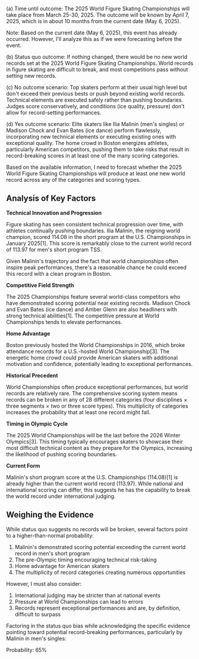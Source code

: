 (a) Time until outcome: The 2025 World Figure Skating Championships will take place from March 25-30, 2025. The outcome will be known by April 7, 2025, which is in about 10 months from the current date (May 6, 2025).

Note: Based on the current date (May 6, 2025), this event has already occurred. However, I'll analyze this as if we were forecasting before the event.

(b) Status quo outcome: If nothing changed, there would be no new world records set at the 2025 World Figure Skating Championships. World records in figure skating are difficult to break, and most competitions pass without setting new records.

(c) No outcome scenario: Top skaters perform at their usual high level but don't exceed their previous bests or push beyond existing world records. Technical elements are executed safely rather than pushing boundaries. Judges score conservatively, and conditions (ice quality, pressure) don't allow for record-setting performances.

(d) Yes outcome scenario: Elite skaters like Ilia Malinin (men's singles) or Madison Chock and Evan Bates (ice dance) perform flawlessly, incorporating new technical elements or executing existing ones with exceptional quality. The home crowd in Boston energizes athletes, particularly American competitors, pushing them to take risks that result in record-breaking scores in at least one of the many scoring categories.

Based on the available information, I need to forecast whether the 2025 World Figure Skating Championships will produce at least one new world record across any of the categories and scoring types.

## Analysis of Key Factors

**Technical Innovation and Progression**

Figure skating has seen consistent technical progression over time, with athletes continually pushing boundaries. Ilia Malinin, the reigning world champion, scored 114.08 in the short program at the U.S. Championships in January 2025[1]. This score is remarkably close to the current world record of 113.97 for men's short program TSS.

Given Malinin's trajectory and the fact that world championships often inspire peak performances, there's a reasonable chance he could exceed this record with a clean program in Boston.

**Competitive Field Strength**

The 2025 Championships feature several world-class competitors who have demonstrated scoring potential near existing records. Madison Chock and Evan Bates (ice dance) and Amber Glenn are also headliners with strong technical abilities[1]. The competitive pressure at World Championships tends to elevate performances.

**Home Advantage**

Boston previously hosted the World Championships in 2016, which broke attendance records for a U.S.-hosted World Championship[3]. The energetic home crowd could provide American skaters with additional motivation and confidence, potentially leading to exceptional performances.

**Historical Precedent**

World Championships often produce exceptional performances, but world records are relatively rare. The comprehensive scoring system means records can be broken in any of 28 different categories (four disciplines × three segments × two or three score types). This multiplicity of categories increases the probability that at least one record might fall.

**Timing in Olympic Cycle**

The 2025 World Championships will be the last before the 2026 Winter Olympics[3]. This timing typically encourages skaters to showcase their most difficult technical content as they prepare for the Olympics, increasing the likelihood of pushing scoring boundaries.

**Current Form**

Malinin's short program score at the U.S. Championships (114.08)[1] is already higher than the current world record (113.97). While national and international scoring can differ, this suggests he has the capability to break the world record under international judging.

## Weighing the Evidence

While status quo suggests no records will be broken, several factors point to a higher-than-normal probability:

1. Malinin's demonstrated scoring potential exceeding the current world record in men's short program
2. The pre-Olympic timing encouraging technical risk-taking
3. Home advantage for American skaters
4. The multiplicity of record categories creating numerous opportunities

However, I must also consider:

1. International judging may be stricter than at national events
2. Pressure at World Championships can lead to errors
3. Records represent exceptional performances and are, by definition, difficult to surpass

Factoring in the status quo bias while acknowledging the specific evidence pointing toward potential record-breaking performances, particularly by Malinin in men's singles:

Probability: 65%